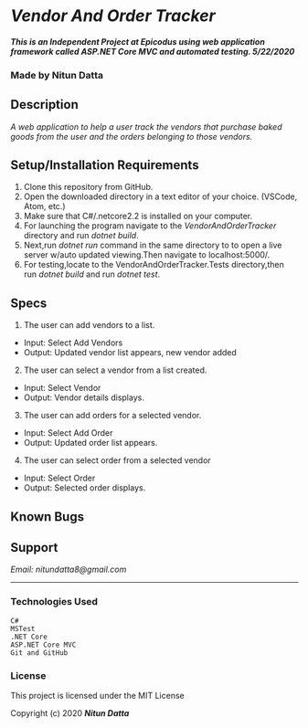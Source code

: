# _Vendor And Order Tracker_

#### _This is an Independent Project at Epicodus using web application framework called ASP.NET Core MVC and automated testing. 5/22/2020_

### Made by Nitun Datta 
## Description

_A web application to help a user track the vendors that purchase baked goods from the user and the orders belonging to those vendors._


## Setup/Installation Requirements
1. Clone this repository from GitHub.
2. Open the downloaded directory in a text editor of your choice.
  (VSCode, Atom, etc.)
3. Make sure that C#/.netcore2.2 is installed on your computer.  
4. For launching the program navigate to the _VendorAndOrderTracker_ directory and run _dotnet build_.
5. Next,run _dotnet run_ command in the same directory to to open a live server w/auto updated viewing.Then navigate to localhost:5000/.
5. For testing,locate to the VendorAndOrderTracker.Tests directory,then run _dotnet build_ and run _dotnet test_.



## Specs

1. The user can add vendors to a list.
  * Input: Select Add Vendors
  * Output: Updated vendor list appears, new vendor added
2. The user can select a vendor from a list created.
  * Input: Select Vendor
  * Output: Vendor details displays.
3. The user can add orders for a selected vendor.
  * Input: Select Add Order
  * Output: Updated order list appears.
4. The user can select order from a selected vendor		
  * Input: Select Order
  * Output: Selected order displays.  



## Known Bugs


## Support

_Email: nitundatta8@gmail.com_

---
### Technologies Used
    C#
    MSTest
    .NET Core
    ASP.NET Core MVC
    Git and GitHub

### License

This project is licensed under the MIT License

Copyright (c) 2020 **_Nitun Datta_**
